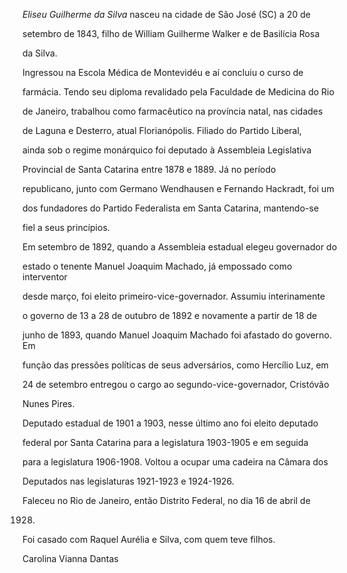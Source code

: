 

*Eliseu Guilherme da Silva* nasceu na cidade de São José (SC) a 20 de

setembro de 1843, filho de William Guilherme Walker e de Basilícia Rosa

da Silva.



Ingressou na Escola Médica de Montevidéu e aí concluiu o curso de

farmácia. Tendo seu diploma revalidado pela Faculdade de Medicina do Rio

de Janeiro, trabalhou como farmacêutico na província natal, nas cidades

de Laguna e Desterro, atual Florianópolis. Filiado do Partido Liberal,

ainda sob o regime monárquico foi deputado à Assembleia Legislativa

Provincial de Santa Catarina entre 1878 e 1889. Já no período

republicano, junto com Germano Wendhausen e Fernando Hackradt, foi um

dos fundadores do Partido Federalista em Santa Catarina, mantendo-se

fiel a seus princípios.



Em setembro de 1892, quando a Assembleia estadual elegeu governador do

estado o tenente Manuel Joaquim Machado, já empossado como interventor

desde março, foi eleito primeiro-vice-governador. Assumiu interinamente

o governo de 13 a 28 de outubro de 1892 e novamente a partir de 18 de

junho de 1893, quando Manuel Joaquim Machado foi afastado do governo. Em

função das pressões políticas de seus adversários, como Hercílio Luz, em

24 de setembro entregou o cargo ao segundo-vice-governador, Cristóvão

Nunes Pires.



Deputado estadual de 1901 a 1903, nesse último ano foi eleito deputado

federal por Santa Catarina para a legislatura 1903-1905 e em seguida

para a legislatura 1906-1908. Voltou a ocupar uma cadeira na Câmara dos

Deputados nas legislaturas 1921-1923 e 1924-1926.



Faleceu no Rio de Janeiro, então Distrito Federal, no dia 16 de abril de

1928.



Foi casado com Raquel Aurélia e Silva, com quem teve filhos.



Carolina Vianna Dantas



